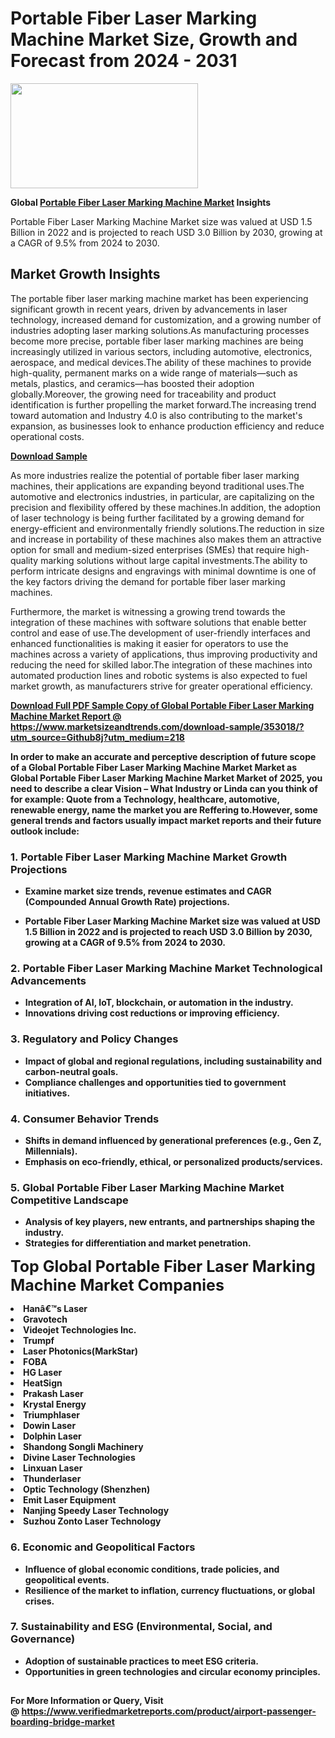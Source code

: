 <H1>Portable Fiber Laser Marking Machine Market Size, Growth and Forecast from 2024 - 2031</H1><img class="aligncenter size-medium wp-image-584254" src="https://thirdeyenews.in/wp-content/uploads/2024/09/Global-Market-Research-300x168.jpeg" alt="" width="300" height="168" /><p><strong>Global&nbsp;<a href="https://www.marketsizeandtrends.com/download-sample/353018/?utm_source=Github8j?utm_medium=218">Portable Fiber Laser Marking Machine Market</a> Insights</strong></p><p>Portable Fiber Laser Marking Machine Market size was valued at USD 1.5 Billion in 2022 and is projected to reach USD 3.0 Billion by 2030, growing at a CAGR of 9.5% from 2024 to 2030.</p><p><h2>Market Growth Insights</h2> <p>The portable fiber laser marking machine market has been experiencing significant growth in recent years, driven by advancements in laser technology, increased demand for customization, and a growing number of industries adopting laser marking solutions.As manufacturing processes become more precise, portable fiber laser marking machines are being increasingly utilized in various sectors, including automotive, electronics, aerospace, and medical devices.The ability of these machines to provide high-quality, permanent marks on a wide range of materials—such as metals, plastics, and ceramics—has boosted their adoption globally.Moreover, the growing need for traceability and product identification is further propelling the market forward.The increasing trend toward automation and Industry 4.0 is also contributing to the market's expansion, as businesses look to enhance production efficiency and reduce operational costs.</p> <p><strong><a href="#">Download Sample</a></strong></p> <p>As more industries realize the potential of portable fiber laser marking machines, their applications are expanding beyond traditional uses.The automotive and electronics industries, in particular, are capitalizing on the precision and flexibility offered by these machines.In addition, the adoption of laser technology is being further facilitated by a growing demand for energy-efficient and environmentally friendly solutions.The reduction in size and increase in portability of these machines also makes them an attractive option for small and medium-sized enterprises (SMEs) that require high-quality marking solutions without large capital investments.The ability to perform intricate designs and engravings with minimal downtime is one of the key factors driving the demand for portable fiber laser marking machines.</p> <p>Furthermore, the market is witnessing a growing trend towards the integration of these machines with software solutions that enable better control and ease of use.The development of user-friendly interfaces and enhanced functionalities is making it easier for operators to use the machines across a variety of applications, thus improving productivity and reducing the need for skilled labor.The integration of these machines into automated production lines and robotic systems is also expected to fuel market growth, as manufacturers strive for greater operational efficiency.</p> <p><strong><a href="#"></p><p><span class=""><strong>Download Full PDF Sample Copy of Global Portable Fiber Laser Marking Machine Market Report</strong> @ <a href="https://www.marketsizeandtrends.com/download-sample/353018/?utm_source=Github8j?utm_medium=218" target="_blank">https://www.marketsizeandtrends.com/download-sample/353018/?utm_source=Github8j?utm_medium=218</a></span></p><p>In order to make an accurate and perceptive description of future scope of a Global&nbsp;Portable Fiber Laser Marking Machine Market Market as Global&nbsp;Portable Fiber Laser Marking Machine Market Market of 2025, you need to describe a clear Vision &ndash; What Industry or Linda can you think of for example: Quote from a Technology, healthcare, automotive, renewable energy, name the market you are Reffering to.However, some general trends and factors usually impact market reports and their future outlook include:</p><h3>1.&nbsp;<strong>Portable Fiber Laser Marking Machine Market Growth Projections</strong></h3><ul><li>Examine market size trends, revenue estimates and CAGR (Compounded Annual Growth Rate) projections.</li><li><p>Portable Fiber Laser Marking Machine Market size was valued at USD 1.5 Billion in 2022 and is projected to reach USD 3.0 Billion by 2030, growing at a CAGR of 9.5% from 2024 to 2030.</p></li></ul><h3>2.&nbsp;<strong>Portable Fiber Laser Marking Machine Market Technological Advancements</strong></h3><ul><li>Integration of AI, IoT, blockchain, or automation in the industry.</li><li>Innovations driving cost reductions or improving efficiency.</li></ul><h3>3.&nbsp;<strong>Regulatory and Policy Changes</strong></h3><ul><li>Impact of global and regional regulations, including sustainability and carbon-neutral goals.</li><li>Compliance challenges and opportunities tied to government initiatives.</li></ul><h3>4.&nbsp;<strong>Consumer Behavior Trends</strong></h3><ul><li>Shifts in demand influenced by generational preferences (e.g., Gen Z, Millennials).</li><li>Emphasis on eco-friendly, ethical, or personalized products/services.</li></ul><h3>5.&nbsp;<strong>Global Portable Fiber Laser Marking Machine Market Competitive Landscape</strong></h3><ul><li>Analysis of key players, new entrants, and partnerships shaping the industry.</li><li>Strategies for differentiation and market penetration.</li></ul><p data-pm-slice="1 1 []"><span style="color: inherit; font-family: inherit; font-size: 25px;">Top Global Portable Fiber Laser Marking Machine Market Companies</span></p><div class="" data-test-id=""><p><li>Hanâ€™s Laser</li><li> Gravotech</li><li> Videojet Technologies Inc.</li><li> Trumpf</li><li> Laser Photonics(MarkStar)</li><li> FOBA</li><li> HG Laser</li><li> HeatSign</li><li> Prakash Laser</li><li> Krystal Energy</li><li> Triumphlaser</li><li> Dowin Laser</li><li> Dolphin Laser</li><li> Shandong Songli Machinery</li><li> Divine Laser Technologies</li><li> Linxuan Laser</li><li> Thunderlaser</li><li> Optic Technology (Shenzhen)</li><li> Emit Laser Equipment</li><li> Nanjing Speedy Laser Technology</li><li> Suzhou Zonto Laser Technology</li></p></div><h3>6.&nbsp;<strong>Economic and Geopolitical Factors</strong></h3><ul><li>Influence of global economic conditions, trade policies, and geopolitical events.</li><li>Resilience of the market to inflation, currency fluctuations, or global crises.</li></ul><h3>7.&nbsp;<strong>Sustainability and ESG (Environmental, Social, and Governance)</strong></h3><ul><li>Adoption of sustainable practices to meet ESG criteria.</li><li>Opportunities in green technologies and circular economy principles.</li></ul><h2><strong style="font-size: 14px;">For More Information or Query, Visit @&nbsp;</strong><a style="background-color: #ffffff; font-size: 14px;" href="https://www.marketsizeandtrends.com/report/portable-fiber-laser-marking-machine-market/" target="_blank">https://www.verifiedmarketreports.com/product/airport-passenger-boarding-bridge-market</a></h2>